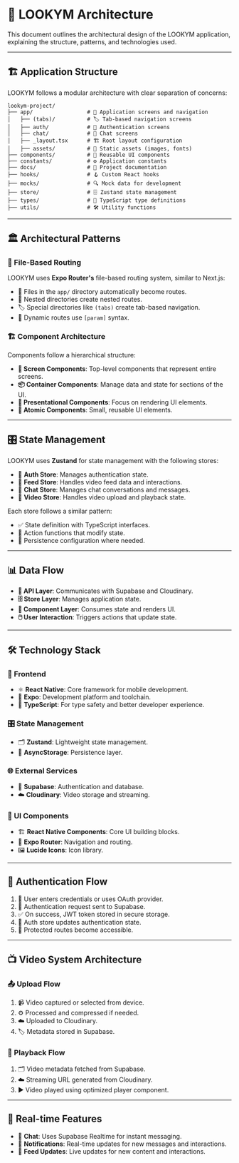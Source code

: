 # 🚀 LOOKYM Architecture

This document outlines the architectural design of the LOOKYM application, explaining the structure, patterns, and technologies used.

---

## 🏗️ Application Structure

LOOKYM follows a modular architecture with clear separation of concerns:

```
lookym-project/
├── app/                 # 📱 Application screens and navigation
│   ├── (tabs)/          # 🏷️ Tab-based navigation screens
│   ├── auth/            # 🔐 Authentication screens
│   ├── chat/            # 💬 Chat screens
│   ├── _layout.tsx      # 🏗️ Root layout configuration
│   ├── assets/          # 🎨 Static assets (images, fonts)
├── components/          # 🧩 Reusable UI components
├── constants/           # ⚙️ Application constants
├── docs/                # 📖 Project documentation
├── hooks/               # 🪝 Custom React hooks
├── mocks/               # 🔍 Mock data for development
├── store/               # 🗄️ Zustand state management
├── types/               # 📝 TypeScript type definitions
├── utils/               # 🛠️ Utility functions
```

---

## 🏛️ Architectural Patterns

### 📂 File-Based Routing
LOOKYM uses **Expo Router's** file-based routing system, similar to Next.js:

- 📁 Files in the `app/` directory automatically become routes.
- 📂 Nested directories create nested routes.
- 🏷️ Special directories like `(tabs)` create tab-based navigation.
- 🔗 Dynamic routes use `[param]` syntax.

### 🏗️ Component Architecture
Components follow a hierarchical structure:

- **📱 Screen Components**: Top-level components that represent entire screens.
- **📦 Container Components**: Manage data and state for sections of the UI.
- **🎨 Presentational Components**: Focus on rendering UI elements.
- **🔹 Atomic Components**: Small, reusable UI elements.

---

## 🎛️ State Management
LOOKYM uses **Zustand** for state management with the following stores:

- 🔐 **Auth Store**: Manages authentication state.
- 📰 **Feed Store**: Handles video feed data and interactions.
- 💬 **Chat Store**: Manages chat conversations and messages.
- 🎥 **Video Store**: Handles video upload and playback state.

Each store follows a similar pattern:
- ✅ State definition with TypeScript interfaces.
- 🔄 Action functions that modify state.
- 💾 Persistence configuration where needed.

---

## 📊 Data Flow

- **🛜 API Layer**: Communicates with Supabase and Cloudinary.
- **🗄️ Store Layer**: Manages application state.
- **🎨 Component Layer**: Consumes state and renders UI.
- **🖱️ User Interaction**: Triggers actions that update state.

---

## 🛠️ Technology Stack

### 🎨 Frontend
- ⚛️ **React Native**: Core framework for mobile development.
- 🚀 **Expo**: Development platform and toolchain.
- 📝 **TypeScript**: For type safety and better developer experience.

### 🎛️ State Management
- 🗂️ **Zustand**: Lightweight state management.
- 💾 **AsyncStorage**: Persistence layer.

### 🌐 External Services
- 🔑 **Supabase**: Authentication and database.
- ☁️ **Cloudinary**: Video storage and streaming.

### 🎨 UI Components
- 🏗️ **React Native Components**: Core UI building blocks.
- 🚏 **Expo Router**: Navigation and routing.
- 🖼️ **Lucide Icons**: Icon library.

---

## 🔐 Authentication Flow
1. 👤 User enters credentials or uses OAuth provider.
2. 🔑 Authentication request sent to Supabase.
3. ✅ On success, JWT token stored in secure storage.
4. 🔄 Auth store updates authentication state.
5. 🚪 Protected routes become accessible.

---

## 📺 Video System Architecture

### 📤 Upload Flow
1. 📹 Video captured or selected from device.
2. ⚙️ Processed and compressed if needed.
3. ☁️ Uploaded to Cloudinary.
4. 🏷️ Metadata stored in Supabase.

### 🎥 Playback Flow
1. 🗂️ Video metadata fetched from Supabase.
2. ☁️ Streaming URL generated from Cloudinary.
3. ▶️ Video played using optimized player component.

---

## 🔴 Real-time Features

- 💬 **Chat**: Uses Supabase Realtime for instant messaging.
- 🔔 **Notifications**: Real-time updates for new messages and interactions.
- 🔄 **Feed Updates**: Live updates for new content and interactions.
